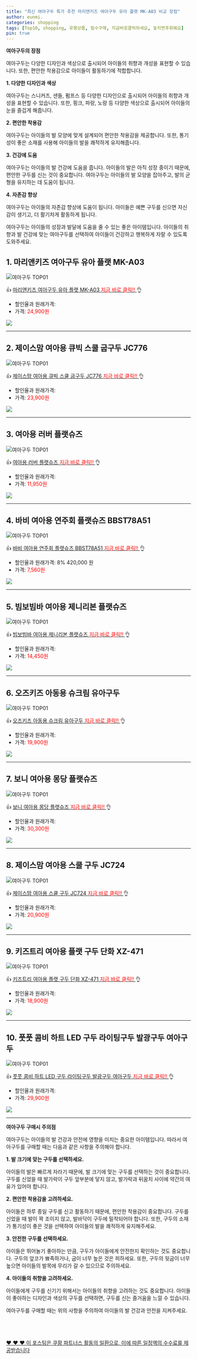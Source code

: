 ```yaml
---
title: "최신 여아구두 특가 추천 마리앤키즈 여아구두 유아 플랫 MK-A03 비교 장점"
author: eunmi.
categories: shopping
tags: [Top10, shopping, 유행상품, 필수구매, 지금바로클릭하세요, 놓치면후회해요]
pin: true
---
```

**여아구두의 장점**

여아구두는 다양한 디자인과 색상으로 출시되어 아이들의 취향과 개성을 표현할 수 있습니다. 또한, 편안한 착용감으로 아이들이 활동하기에 적합합니다.

**1. 다양한 디자인과 색상**

여아구두는 스니커즈, 샌들, 펌프스 등 다양한 디자인으로 출시되어 아이들의 취향과 개성을 표현할 수 있습니다. 또한, 핑크, 파랑, 노랑 등 다양한 색상으로 출시되어 아이들의 눈을 즐겁게 해줍니다.

**2. 편안한 착용감**

여아구두는 아이들의 발 모양에 맞게 설계되어 편안한 착용감을 제공합니다. 또한, 통기성이 좋은 소재를 사용해 아이들의 발을 쾌적하게 유지해줍니다.

**3. 건강에 도움**

여아구두는 아이들의 발 건강에 도움을 줍니다. 아이들의 발은 아직 성장 중이기 때문에, 편안한 구두를 신는 것이 중요합니다. 여아구두는 아이들의 발 모양을 잡아주고, 발의 균형을 유지하는 데 도움이 됩니다.

**4. 자존감 향상**

여아구두는 아이들의 자존감 향상에 도움이 됩니다. 아이들은 예쁜 구두를 신으면 자신감이 생기고, 더 활기차게 활동하게 됩니다.

여아구두는 아이들의 성장과 발달에 도움을 줄 수 있는 좋은 아이템입니다. 아이들의 취향과 발 건강에 맞는 여아구두를 선택하여 아이들이 건강하고 행복하게 자랄 수 있도록 도와주세요.

   

## 1. 마리앤키즈 여아구두 유아 플랫 MK-A03

![여아구두 TOP01](https://thumbnail6.coupangcdn.com/thumbnails/remote/230x230ex/image/vendor_inventory/c1b3/2c7784b571ba8520023355039fd67bd3ef9486d18c1b492500a02d9ce492.jpg)


👍 [마리앤키즈 여아구두 유아 플랫 MK-A03 <font color=red> 지금 바로 클릭!! </font> ](https://link.coupang.com/re/AFFSDP?lptag=AF3617701&subid=GithubCoopas&pageKey=308877677&traceid=V0-153&itemId=973701079&vendorItemId=82572081162) 👌 


- 할인율과 원래가격: 
- 가격: <span style='color:red'>24,900원</span>

[![](/discount_price.png)](https://link.coupang.com/re/AFFSDP?lptag=AF3617701&subid=GithubCoopas&pageKey=308877677&traceid=V0-153&itemId=973701079&vendorItemId=82572081162)

---


   

## 2. 제이스맘 여아용 큐빅 스쿨 굽구두 JC776

![여아구두 TOP01](https://thumbnail8.coupangcdn.com/thumbnails/remote/230x230ex/image/vendor_inventory/49eb/fad4cced6fac2a7fdc0069a4c4aae64a19306baff1ad47191d448e162b5e.jpg)


👍 [제이스맘 여아용 큐빅 스쿨 굽구두 JC776 <font color=red> 지금 바로 클릭!! </font> ](https://link.coupang.com/re/AFFSDP?lptag=AF3617701&subid=GithubCoopas&pageKey=6122515378&traceid=V0-153&itemId=11615233937&vendorItemId=79092321787) 👌 


- 할인율과 원래가격: 
- 가격: <span style='color:red'>23,900원</span>

[![](/discount_price.png)](https://link.coupang.com/re/AFFSDP?lptag=AF3617701&subid=GithubCoopas&pageKey=6122515378&traceid=V0-153&itemId=11615233937&vendorItemId=79092321787)

---


   

## 3. 여아용 러버 플랫슈즈

![여아구두 TOP01](https://thumbnail7.coupangcdn.com/thumbnails/remote/230x230ex/image/retail/images/2020/01/22/14/2/ee5649bd-3687-48d3-bcd8-149f1a050124.jpg)


👍 [여아용 러버 플랫슈즈 <font color=red> 지금 바로 클릭!! </font> ](https://link.coupang.com/re/AFFSDP?lptag=AF3617701&subid=GithubCoopas&pageKey=1204128519&traceid=V0-153&itemId=2189810018&vendorItemId=70187790050) 👌 


- 할인율과 원래가격: 
- 가격: <span style='color:red'>11,950원</span>

[![](/discount_price.png)](https://link.coupang.com/re/AFFSDP?lptag=AF3617701&subid=GithubCoopas&pageKey=1204128519&traceid=V0-153&itemId=2189810018&vendorItemId=70187790050)

---


   

## 4. 바비 여아용 연주회 플랫슈즈 BBST78A51

![여아구두 TOP01](https://thumbnail6.coupangcdn.com/thumbnails/remote/230x230ex/image/rs_quotation_api/rhlqw5tx/996ced2b976d4b8a8c3ec0eb610bafd3.jpg)


👍 [바비 여아용 연주회 플랫슈즈 BBST78A51 <font color=red> 지금 바로 클릭!! </font> ](https://link.coupang.com/re/AFFSDP?lptag=AF3617701&subid=GithubCoopas&pageKey=6248835477&traceid=V0-153&itemId=12655034640&vendorItemId=79922407914) 👌 


- 할인율과 원래가격: 8%  420,000   원
- 가격: <span style='color:red'>7,560원</span>

[![](/discount_price.png)](https://link.coupang.com/re/AFFSDP?lptag=AF3617701&subid=GithubCoopas&pageKey=6248835477&traceid=V0-153&itemId=12655034640&vendorItemId=79922407914)

---


   

## 5. 빔보빔바 여아용 제니리본 플랫슈즈

![여아구두 TOP01](https://thumbnail9.coupangcdn.com/thumbnails/remote/230x230ex/image/retail/images/2020/11/18/12/1/8769bdc7-6f05-47b9-bca4-afabd2742a89.jpg)


👍 [빔보빔바 여아용 제니리본 플랫슈즈 <font color=red> 지금 바로 클릭!! </font> ](https://link.coupang.com/re/AFFSDP?lptag=AF3617701&subid=GithubCoopas&pageKey=4353976985&traceid=V0-153&itemId=5111941482&vendorItemId=72421462946) 👌 


- 할인율과 원래가격: 
- 가격: <span style='color:red'>14,450원</span>

[![](/discount_price.png)](https://link.coupang.com/re/AFFSDP?lptag=AF3617701&subid=GithubCoopas&pageKey=4353976985&traceid=V0-153&itemId=5111941482&vendorItemId=72421462946)

---


   

## 6. 오즈키즈 아동용 슈크림 유아구두

![여아구두 TOP01](https://thumbnail6.coupangcdn.com/thumbnails/remote/230x230ex/image/retail/images/2019/08/20/17/4/06256b4a-15ad-4f46-b5df-ade2398f77a9.jpg)


👍 [오즈키즈 아동용 슈크림 유아구두 <font color=red> 지금 바로 클릭!! </font> ](https://link.coupang.com/re/AFFSDP?lptag=AF3617701&subid=GithubCoopas&pageKey=285420809&traceid=V0-153&itemId=905451257&vendorItemId=5268511046) 👌 


- 할인율과 원래가격: 
- 가격: <span style='color:red'>19,900원</span>

[![](/discount_price.png)](https://link.coupang.com/re/AFFSDP?lptag=AF3617701&subid=GithubCoopas&pageKey=285420809&traceid=V0-153&itemId=905451257&vendorItemId=5268511046)

---


   

## 7. 보니 여아용 몽당 플랫슈즈

![여아구두 TOP01](https://thumbnail7.coupangcdn.com/thumbnails/remote/230x230ex/image/retail/images/393228045663581-6c298b5e-25d6-4c42-baed-144d8bfba61f.jpg)


👍 [보니 여아용 몽당 플랫슈즈 <font color=red> 지금 바로 클릭!! </font> ](https://link.coupang.com/re/AFFSDP?lptag=AF3617701&subid=GithubCoopas&pageKey=6339661611&traceid=V0-153&itemId=13294596041&vendorItemId=80551992281) 👌 


- 할인율과 원래가격: 
- 가격: <span style='color:red'>30,300원</span>

[![](/discount_price.png)](https://link.coupang.com/re/AFFSDP?lptag=AF3617701&subid=GithubCoopas&pageKey=6339661611&traceid=V0-153&itemId=13294596041&vendorItemId=80551992281)

---


   

## 8. 제이스맘 여아용 스쿨 구두 JC724

![여아구두 TOP01](https://thumbnail7.coupangcdn.com/thumbnails/remote/230x230ex/image/vendor_inventory/2f18/42bee5605b25cdb95b6d2ec8b0be6afbff080a03a6f3088ae82bfdb5ad1d.jpg)


👍 [제이스맘 여아용 스쿨 구두 JC724 <font color=red> 지금 바로 클릭!! </font> ](https://link.coupang.com/re/AFFSDP?lptag=AF3617701&subid=GithubCoopas&pageKey=1598474021&traceid=V0-153&itemId=2730696478&vendorItemId=70720831960) 👌 


- 할인율과 원래가격: 
- 가격: <span style='color:red'>20,900원</span>

[![](/discount_price.png)](https://link.coupang.com/re/AFFSDP?lptag=AF3617701&subid=GithubCoopas&pageKey=1598474021&traceid=V0-153&itemId=2730696478&vendorItemId=70720831960)

---


   

## 9. 키즈트리 여아용 플랫 구두 단화 XZ-471

![여아구두 TOP01](https://thumbnail9.coupangcdn.com/thumbnails/remote/230x230ex/image/rs_quotation_api/2utbswos/b5fe24119fe849d59898b6fe1617be8a.jpg)


👍 [키즈트리 여아용 플랫 구두 단화 XZ-471 <font color=red> 지금 바로 클릭!! </font> ](https://link.coupang.com/re/AFFSDP?lptag=AF3617701&subid=GithubCoopas&pageKey=6063816408&traceid=V0-153&itemId=11163017939&vendorItemId=78441160712) 👌 


- 할인율과 원래가격: 
- 가격: <span style='color:red'>18,900원</span>

[![](/discount_price.png)](https://link.coupang.com/re/AFFSDP?lptag=AF3617701&subid=GithubCoopas&pageKey=6063816408&traceid=V0-153&itemId=11163017939&vendorItemId=78441160712)

---


   

## 10. 풋풋 콤비 하트 LED 구두 라이팅구두 발광구두 여아구두

![여아구두 TOP01](https://thumbnail9.coupangcdn.com/thumbnails/remote/230x230ex/image/vendor_inventory/9fb1/c5b23f591412f71c7c78993c94bfb5df11a20df6ea500e03ebb88ced20ef.jpg)


👍 [풋풋 콤비 하트 LED 구두 라이팅구두 발광구두 여아구두 <font color=red> 지금 바로 클릭!! </font> ](https://link.coupang.com/re/AFFSDP?lptag=AF3617701&subid=GithubCoopas&pageKey=6067749763&traceid=V0-153&itemId=11187767987&vendorItemId=85994535732) 👌 


- 할인율과 원래가격: 
- 가격: <span style='color:red'>29,900원</span>

[![](/discount_price.png)](https://link.coupang.com/re/AFFSDP?lptag=AF3617701&subid=GithubCoopas&pageKey=6067749763&traceid=V0-153&itemId=11187767987&vendorItemId=85994535732)

---
**여아구두 구매시 주의점**

여아구두는 아이들의 발 건강과 안전에 영향을 미치는 중요한 아이템입니다. 따라서 여아구두를 구매할 때는 다음과 같은 사항을 주의해야 합니다.

**1. 발 크기에 맞는 구두를 선택하세요.**

아이들의 발은 빠르게 자라기 때문에, 발 크기에 맞는 구두를 선택하는 것이 중요합니다. 구두를 신었을 때 발가락이 구두 앞부분에 닿지 않고, 발가락과 뒤꿈치 사이에 약간의 여유가 있어야 합니다.

**2. 편안한 착용감을 고려하세요.**

아이들은 하루 종일 구두를 신고 활동하기 때문에, 편안한 착용감이 중요합니다. 구두를 신었을 때 발이 꽉 조이지 않고, 발바닥이 구두에 밀착되어야 합니다. 또한, 구두의 소재가 통기성이 좋은 것을 선택하여 아이들의 발을 쾌적하게 유지해주세요.

**3. 안전한 구두를 선택하세요.**

아이들은 뛰어놀기 좋아하는 만큼, 구두가 아이들에게 안전한지 확인하는 것도 중요합니다. 구두의 앞코가 뾰족하거나, 굽이 너무 높은 것은 피하세요. 또한, 구두의 뒷굽이 너무 높으면 아이들의 발목에 무리가 갈 수 있으므로 주의하세요.

**4. 아이들의 취향을 고려하세요.**

아이들에게 구두를 신기기 위해서는 아이들의 취향을 고려하는 것도 중요합니다. 아이들이 좋아하는 디자인과 색상의 구두를 선택하면, 구두를 신는 즐거움을 느낄 수 있습니다.

여아구두를 구매할 때는 위의 사항을 주의하여 아이들의 발 건강과 안전을 지켜주세요.<br><br><br><br><br> [ ❤ ❤ ❤ 이 포스팅은 쿠팡 파트너스 활동의 일환으로, 이에 따른 일정액의 수수료를 제공받습니다](https://link.coupang.com/a/bcEFyh)